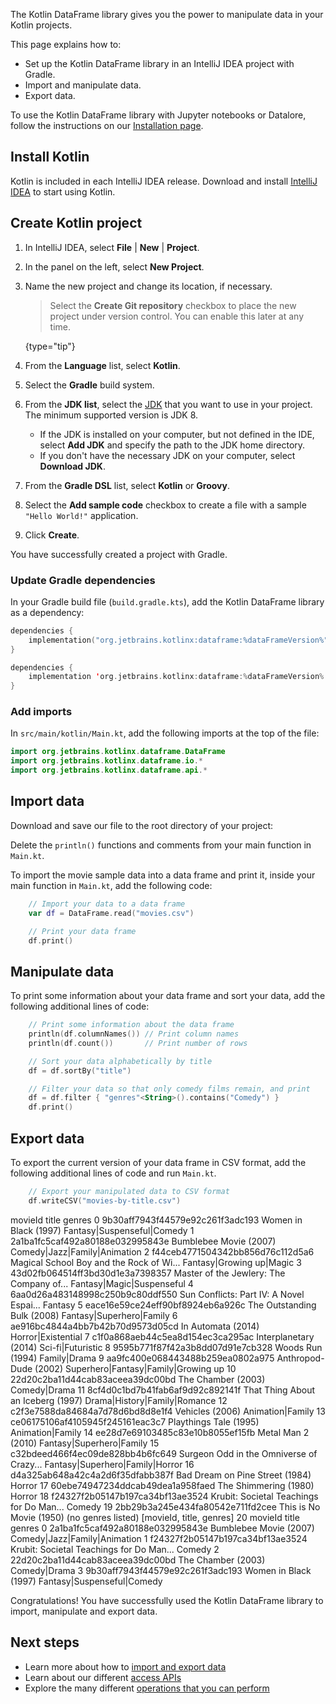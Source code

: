 [//]: # (title: Get started with Kotlin DataFrame)

The Kotlin DataFrame library gives you the power to manipulate data in your Kotlin projects. 

This page explains how to:
* Set up the Kotlin DataFrame library in an IntelliJ IDEA project with Gradle.
* Import and manipulate data.
* Export data.

To use the Kotlin DataFrame library with Jupyter notebooks or Datalore, follow the instructions on our [Installation page](installation.md).

## Install Kotlin

Kotlin is included in each IntelliJ IDEA release.
Download and install [IntelliJ IDEA](https://www.jetbrains.com/idea/download/) to start using Kotlin.

## Create Kotlin project

1. In IntelliJ IDEA, select **File** | **New** | **Project**.
2. In the panel on the left, select **New Project**.
3. Name the new project and change its location, if necessary.

   > Select the **Create Git repository** checkbox to place the new project under version control. You can enable this
   > later at any time.
   >
   {type="tip"}

4. From the **Language** list, select **Kotlin**.
5. Select the **Gradle** build system.
6. From the **JDK list**, select the [JDK](https://www.oracle.com/java/technologies/downloads/) that you want to use in
   your project. The minimum supported version is JDK 8.
    * If the JDK is installed on your computer, but not defined in the IDE, select **Add JDK** and specify the path to the
      JDK home directory.
    * If you don't have the necessary JDK on your computer, select **Download JDK**.
7. From the **Gradle DSL** list, select **Kotlin** or **Groovy**.
8. Select the **Add sample code** checkbox to create a file with a sample `"Hello World!"` application.
9. Click **Create**.

You have successfully created a project with Gradle.

### Update Gradle dependencies

In your Gradle build file (`build.gradle.kts`), add the Kotlin DataFrame library as a dependency:

<tabs>
<tab title="Kotlin DSL">

```kotlin
dependencies {
    implementation("org.jetbrains.kotlinx:dataframe:%dataFrameVersion%")
}
```

</tab>

<tab title="Groovy DSL">

```kotlin
dependencies {
    implementation 'org.jetbrains.kotlinx:dataframe:%dataFrameVersion%'
}
```

</tab>

</tabs>

### Add imports

In `src/main/kotlin/Main.kt`, add the following imports at the top of the file:

```kotlin
import org.jetbrains.kotlinx.dataframe.DataFrame
import org.jetbrains.kotlinx.dataframe.io.*
import org.jetbrains.kotlinx.dataframe.api.*
```

## Import data

Download and save our file to the root directory of your project:

<res resource-id="movie-sample-data"/>

Delete the `println()` functions and comments from your main function in `Main.kt`.

To import the movie sample data into a data frame and print it, inside your main function in `Main.kt`, add the following code:

```kotlin
    // Import your data to a data frame
    var df = DataFrame.read("movies.csv")

    // Print your data frame
    df.print()
```

## Manipulate data

To print some information about your data frame and sort your data, add the following additional lines of code:

```kotlin
    // Print some information about the data frame
    println(df.columnNames()) // Print column names
    println(df.count())       // Print number of rows

    // Sort your data alphabetically by title
    df = df.sortBy("title")

    // Filter your data so that only comedy films remain, and print
    df = df.filter { "genres"<String>().contains("Comedy") }
    df.print()
```

## Export data

To export the current version of your data frame in CSV format, add the following additional lines of code and run `Main.kt`.

```kotlin
    // Export your manipulated data to CSV format
    df.writeCSV("movies-by-title.csv")
```


<code-block lang="console" collapsed-title="Example terminal output" collapsible="true">
                             movieId                                    title                              genres
  0 9b30aff7943f44579e92c261f3adc193                    Women in Black (1997)          Fantasy|Suspenseful|Comedy
  1 2a1ba1fc5caf492a80188e032995843e                   Bumblebee Movie (2007)        Comedy|Jazz|Family|Animation
  2 f44ceb4771504342bb856d76c112d5a6 Magical School Boy and the Rock of Wi...            Fantasy|Growing up|Magic
  3 43d02fb064514ff3bd30d1e3a7398357 Master of the Jewlery: The Company of...           Fantasy|Magic|Suspenseful
  4 6aa0d26a483148998c250b9c80ddf550 Sun Conflicts: Part IV: A Novel Espai...                             Fantasy
  5 eace16e59ce24eff90bf8924eb6a926c              The Outstanding Bulk (2008)            Fantasy|Superhero|Family
  6 ae916bc4844a4bb7b42b70d9573d05cd                       In Automata (2014)                  Horror|Existential
  7 c1f0a868aeb44c5ea8d154ec3ca295ac                    Interplanetary (2014)                   Sci-fi|Futuristic
  8 9595b771f87f42a3b8dd07d91e7cb328                         Woods Run (1994)                        Family|Drama
  9 aa9fc400e068443488b259ea0802a975                    Anthropod-Dude (2002) Superhero|Fantasy|Family|Growing up
 10 22d20c2ba11d44cab83aceea39dc00bd                       The Chamber (2003)                        Comedy|Drama
 11 8cf4d0c1bd7b41fab6af9d92c892141f       That Thing About an Iceberg (1997)        Drama|History|Family|Romance
 12 c2f3e7588da84684a7d78d6bd8d8e1f4                          Vehicles (2006)                    Animation|Family
 13 ce06175106af4105945f245161eac3c7                   Playthings Tale (1995)                    Animation|Family
 14 ee28d7e69103485c83e10b8055ef15fb                       Metal Man 2 (2010)            Fantasy|Superhero|Family
 15 c32bdeed466f4ec09de828bb4b6fc649 Surgeon Odd in the Omniverse of Crazy...     Fantasy|Superhero|Family|Horror
 16 d4a325ab648a42c4a2d6f35dfabb387f          Bad Dream on Pine Street (1984)                              Horror
 17 60ebe74947234ddcab49dea1a958faed                    The Shimmering (1980)                              Horror
 18 f24327f2b05147b197ca34bf13ae3524 Krubit: Societal Teachings for Do Man...                              Comedy
 19 2bb29b3a245e434fa80542e711fd2cee                  This is No Movie (1950)                  (no genres listed)
[movieId, title, genres]
20
movieId                                    title                       genres
0 2a1ba1fc5caf492a80188e032995843e                   Bumblebee Movie (2007) Comedy|Jazz|Family|Animation
1 f24327f2b05147b197ca34bf13ae3524 Krubit: Societal Teachings for Do Man...                       Comedy
2 22d20c2ba11d44cab83aceea39dc00bd                       The Chamber (2003)                 Comedy|Drama
3 9b30aff7943f44579e92c261f3adc193                    Women in Black (1997)   Fantasy|Suspenseful|Comedy
</code-block>

Congratulations! You have successfully used the Kotlin DataFrame library to import, manipulate and export data.

## Next steps
* Learn more about how to [import and export data](io.md)
* Learn about our different [access APIs](apiLevels.md)
* Explore the many different [operations that you can perform](operations.md)
